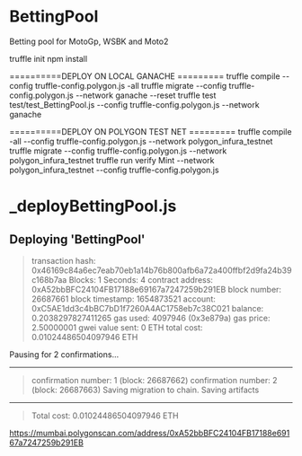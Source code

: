 # BettingPool
Betting pool for MotoGp, WSBK and Moto2

truffle init
npm install

==========DEPLOY ON LOCAL GANACHE =========
truffle compile --config truffle-config.polygon.js -all
truffle migrate --config truffle-config.polygon.js --network ganache --reset
truffle test test/test_BettingPool.js --config truffle-config.polygon.js --network ganache

==========DEPLOY ON POLYGON TEST NET =========
truffle compile -all --config truffle-config.polygon.js --network polygon_infura_testnet
truffle migrate --config truffle-config.polygon.js --network polygon_infura_testnet
truffle run verify Mint --network polygon_infura_testnet --config truffle-config.polygon.js


_deployBettingPool.js
======================

   Deploying 'BettingPool'
   -----------------------
   > transaction hash:    0x46169c84a6ec7eab70eb1a14b76b800afb6a72a400ffbf2d9fa24b39c168b7aa
   > Blocks: 1            Seconds: 4
   > contract address:    0xA52bbBFC24104FB17188e69167a7247259b291EB
   > block number:        26687661
   > block timestamp:     1654873521
   > account:             0xC5AE1dd3c4bBC7bD1f7260A4AC1758eb7c38C021
   > balance:             0.2038297827411265
   > gas used:            4097946 (0x3e879a)
   > gas price:           2.50000001 gwei
   > value sent:          0 ETH
   > total cost:          0.01024486504097946 ETH

   Pausing for 2 confirmations...

   -------------------------------
   > confirmation number: 1 (block: 26687662)
   > confirmation number: 2 (block: 26687663)
   > Saving migration to chain.
   > Saving artifacts
   -------------------------------------
   > Total cost:     0.01024486504097946 ETH

https://mumbai.polygonscan.com/address/0xA52bbBFC24104FB17188e69167a7247259b291EB